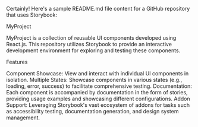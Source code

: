 
Certainly! Here's a sample README.md file content for a GitHub repository that uses Storybook:

MyProject

MyProject is a collection of reusable UI components developed using React.js. This repository utilizes Storybook to provide an interactive development environment for exploring and testing these components.

Features

Component Showcase: View and interact with individual UI components in isolation.
Multiple States: Showcase components in various states (e.g., loading, error, success) to facilitate comprehensive testing.
Documentation: Each component is accompanied by documentation in the form of stories, providing usage examples and showcasing different configurations.
Addon Support: Leveraging Storybook's vast ecosystem of addons for tasks such as accessibility testing, documentation generation, and design system management.
